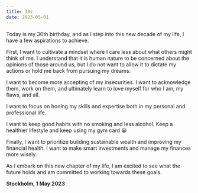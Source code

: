 ```yaml
---
title: 30s
date: 2023-05-01
---
```

Today is my 30th birthday, and as I step into this new decade of my life, I have a few aspirations to achieve.

First, I want to cultivate a mindset where I care less about what others might think of me. I understand that it is human nature to be concerned about the opinions of those around us, but I do not want to allow it to dictate my actions or hold me back from pursuing my dreams.

I want to become more accepting of my insecurities. I want to acknowledge them, work on them, and ultimately learn to love myself for who I am, my flaws, and all.

I want to focus on honing my skills and expertise both in my personal and professional life.

I want to keep good habits with no smoking and less alcohol. Keep a healthier lifestyle and keep using my gym card 😀

Finally, I want to prioritize building sustainable wealth and improving my financial health. I want to make smart investments and manage my finances more wisely.

As I embark on this new chapter of my life, I am excited to see what the future holds and am committed to working towards these goals.

__Stockholm, 1 May 2023__